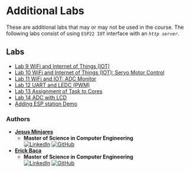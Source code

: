 # Additional Labs

These are additional labs that may or may not be used in the course. The following labs consist of using `ESP22 IOT` interface with an *`http server`*.

## Labs
- [Lab 9 WiFi and Internet of Things (IOT)](https://github.com/jminjares4/Microprocessor-2-Lab-Template/tree/main/Additional_Labs/Lab_9)
- [Lab 10 WiFi and Internet of Things (IOT): Servo Motor Control](https://github.com/jminjares4/Microprocessor-2-Lab-Template/tree/main/Additional_Labs/Lab_10)
- [Lab 11 WiFi and IOT: ADC Monitor](https://github.com/jminjares4/Microprocessor-2-Lab-Template/tree/main/Additional_Labs/Lab_11)
- [Lab 12 UART and LEDC (PWM)](https://github.com/jminjares4/Microprocessor-2-Lab-Template/tree/main/Additional_Labs/Lab_12)
- [Lab 13 Assignment of Task to Cores](https://github.com/jminjares4/Microprocessor-2-Lab-Template/tree/main/Additional_Labs/Lab_13)
- [Lab 14 ADC with LCD](https://github.com/jminjares4/Microprocessor-2-Lab-Template/tree/main/Additional_Labs/Lab_14)
- [Adding ESP station Demo](https://github.com/JosGranados/Microprocessor-2-Lab-Template/tree/main/Additional_Labs/Adding_ESP_station_Demo)

### Authors
* [**Jesus Minjares**](https://github.com/jminjares4)
  * **Master of Science in Computer Engineering** <br>
    [![LinkedIn](https://img.shields.io/badge/LinkedIn-0077B5?style=for-the-badge&logo=linkedin&logoColor=white&style=flat)](https://www.linkedin.com/in/jesusminjares/) [![GitHub](https://img.shields.io/badge/GitHub-100000?style=for-the-badge&logo=github&logoColor=white&style=flat)](https://github.com/jminjares4)
* [**Erick Baca**](https://github.com/eabaca2419)
  * **Master of Science in Computer Engineering** <br>
    [![LinkedIn](https://img.shields.io/badge/LinkedIn-0077B5?style=for-the-badge&logo=linkedin&logoColor=white&style=flat)](https://www.linkedin.com/in/erick-baca/) [![GitHub](https://img.shields.io/badge/GitHub-100000?style=for-the-badge&logo=github&logoColor=white&style=flat)](https://github.com/eabaca2419)

